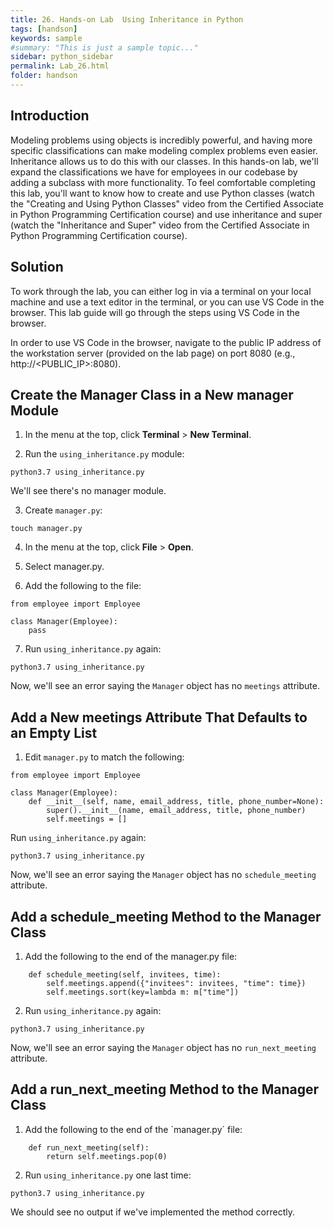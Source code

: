 ```yaml
---
title: 26. Hands-on Lab  Using Inheritance in Python
tags: [handson]
keywords: sample
#summary: "This is just a sample topic..."
sidebar: python_sidebar
permalink: Lab_26.html
folder: handson
---
```


## Introduction

Modeling problems using objects is incredibly powerful, and having more specific classifications can make modeling complex problems even easier. Inheritance allows us to do this with our classes. In this hands-on lab, we'll expand the classifications we have for employees in our codebase by adding a subclass with more functionality. To feel comfortable completing this lab, you'll want to know how to create and use Python classes (watch the "Creating and Using Python Classes" video from the Certified Associate in Python Programming Certification course) and use inheritance and super (watch the "Inheritance and Super" video from the Certified Associate in Python Programming Certification course).

## Solution

To work through the lab, you can either log in via a terminal on your local machine and use a text editor in the terminal, or you can use VS Code in the browser. This lab guide will go through the steps using VS Code in the browser.

In order to use VS Code in the browser, navigate to the public IP address of the workstation server (provided on the lab page) on port 8080 (e.g., http://<PUBLIC_IP>:8080).

## Create the Manager Class in a New manager Module

1. In the menu at the top, click **Terminal** > **New Terminal**.

2. Run the `using_inheritance.py` module:

```
python3.7 using_inheritance.py
```

We'll see there's no manager module.

3. Create `manager.py`:

```
touch manager.py
```

4. In the menu at the top, click **File** > **Open**.


5. Select manager.py.

6. Add the following to the file:

```
from employee import Employee

class Manager(Employee):
    pass
```

7. Run `using_inheritance.py` again:

```
python3.7 using_inheritance.py
```

Now, we'll see an error saying the `Manager` object has no `meetings` attribute.

## Add a New meetings Attribute That Defaults to an Empty List

1. Edit `manager.py` to match the following:

```
from employee import Employee

class Manager(Employee):
    def __init__(self, name, email_address, title, phone_number=None):
        super().__init__(name, email_address, title, phone_number)
        self.meetings = []
```

Run `using_inheritance.py` again:

```
python3.7 using_inheritance.py
```

Now, we'll see an error saying the `Manager` object has no `schedule_meeting` attribute.

## Add a schedule_meeting Method to the Manager Class

1. Add the following to the end of the manager.py file:

```
    def schedule_meeting(self, invitees, time):
        self.meetings.append({"invitees": invitees, "time": time})
        self.meetings.sort(key=lambda m: m["time"])
```

2. Run `using_inheritance.py` again:

```
python3.7 using_inheritance.py
```

Now, we'll see an error saying the `Manager` object has no `run_next_meeting` attribute.

## Add a run_next_meeting Method to the Manager Class

1. Add the following to the end of the ´manager.py´ file:

```
    def run_next_meeting(self):
        return self.meetings.pop(0)
```

2. Run `using_inheritance.py` one last time:

```
python3.7 using_inheritance.py
```

We should see no output if we've implemented the method correctly.

